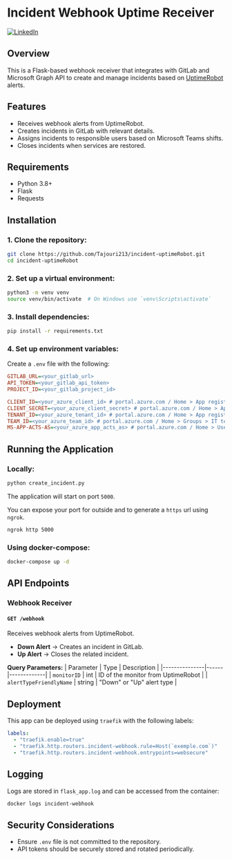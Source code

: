 # Incident Webhook Uptime Receiver

[![LinkedIn](https://img.shields.io/badge/linkedin-%230077B5.svg?style=for-the-badge&logo=linkedin&logoColor=white)](https://www.linkedin.com/in/med-amine-tajouri/)

## Overview
This is a Flask-based webhook receiver that integrates with GitLab and Microsoft Graph API to create and manage incidents based on [UptimeRobot](https://uptimerobot.com/) alerts.

## Features
- Receives webhook alerts from UptimeRobot.
- Creates incidents in GitLab with relevant details.
- Assigns incidents to responsible users based on Microsoft Teams shifts.
- Closes incidents when services are restored.

## Requirements
- Python 3.8+
- Flask
- Requests

## Installation

### 1. Clone the repository:
```sh
git clone https://github.com/Tajouri213/incident-uptimeRobot.git
cd incident-uptimeRobot
```

### 2. Set up a virtual environment:
```sh
python3 -m venv venv
source venv/bin/activate  # On Windows use `venv\Scripts\activate`
```

### 3. Install dependencies:
```sh
pip install -r requirements.txt
```

### 4. Set up environment variables:
Create a `.env` file with the following:
```ini
GITLAB_URL=<your_gitlab_url>
API_TOKEN=<your_gitlab_api_token>
PROJECT_ID=<your_gitlab_project_id>

CLIENT_ID=<your_azure_client_id> # portal.azure.com / Home > App registrations > app-overview
CLIENT_SECRET=<your_azure_client_secret> # portal.azure.com / Home > App registrations > app-Certificates & secrets
TENANT_ID=<your_azure_tenant_id> # portal.azure.com / Home > App registrations > app-overview
TEAM_ID=<your_azure_team_id> # portal.azure.com / Home > Groups > IT team-overview
MS-APP-ACTS-AS=<your_azure_app_acts_as> # portal.azure.com / Home > Users > user-overview
```

## Running the Application

### Locally:
```sh
python create_incident.py
```
The application will start on port `5000`.

You can expose your port for outside and to generate a `https` url using `ngrok`.
```sh
ngrok http 5000
```

### Using docker-compose:
```sh
docker-compose up -d
```

## API Endpoints

### Webhook Receiver
#### `GET /webhook`
Receives webhook alerts from UptimeRobot.
- **Down Alert** → Creates an incident in GitLab.
- **Up Alert** → Closes the related incident.

**Query Parameters:**
| Parameter       | Type   | Description |
|---------------|------|-------------|
| `monitorID`   | int  | ID of the monitor from UptimeRobot |
| `alertTypeFriendlyName` | string | "Down" or "Up" alert type |

## Deployment

This app can be deployed using `traefik` with the following labels:
```yaml
labels:
  - "traefik.enable=true"
  - "traefik.http.routers.incident-webhook.rule=Host(`exemple.com`)"
  - "traefik.http.routers.incident-webhook.entrypoints=websecure"
```

## Logging
Logs are stored in `flask_app.log` and can be accessed from the container:
```sh
docker logs incident-webhook
```

## Security Considerations
- Ensure `.env` file is not committed to the repository.
- API tokens should be securely stored and rotated periodically.
